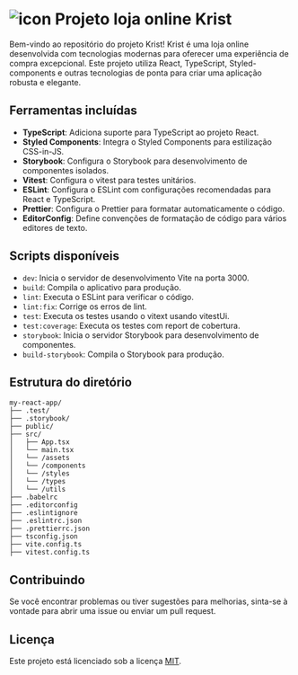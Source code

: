 # ![icon](https://github.com/EvandroCalado/krist/assets/110628201/1c270b59-aa86-499a-816c-90ed2b4c26a7) Projeto loja online Krist


Bem-vindo ao repositório do projeto Krist! Krist é uma loja online desenvolvida com tecnologias modernas para oferecer uma experiência de compra excepcional. Este projeto utiliza React, TypeScript, Styled-components e outras tecnologias de ponta para criar uma aplicação robusta e elegante.


## Ferramentas incluídas

- **TypeScript**: Adiciona suporte para TypeScript ao projeto React.
- **Styled Components**: Integra o Styled Components para estilização CSS-in-JS.
- **Storybook**: Configura o Storybook para desenvolvimento de componentes isolados.
- **Vitest**: Configura o vitest para testes unitários.
- **ESLint**: Configura o ESLint com configurações recomendadas para React e TypeScript.
- **Prettier**: Configura o Prettier para formatar automaticamente o código.
- **EditorConfig**: Define convenções de formatação de código para vários editores de texto.

## Scripts disponíveis

- `dev`: Inicia o servidor de desenvolvimento Vite na porta 3000.
- `build`: Compila o aplicativo para produção.
- `lint`: Executa o ESLint para verificar o código.
- `lint:fix`: Corrige os erros de lint.
- `test`: Executa os testes usando o vitext usando vitestUi.
- `test:coverage`: Executa os testes com report de cobertura.
- `storybook`: Inicia o servidor Storybook para desenvolvimento de componentes.
- `build-storybook`: Compila o Storybook para produção.

## Estrutura do diretório

```
my-react-app/
├── .test/
├── .storybook/
├── public/
├── src/
│   ├── App.tsx
│   └── main.tsx
│   └── /assets
│   └── /components
│   └── /styles
│   └── /types
│   └── /utils
├── .babelrc
├── .editorconfig
├── .eslintignore
├── .eslintrc.json
├── .prettierrc.json
├── tsconfig.json
├── vite.config.ts
├── vitest.config.ts
```

## Contribuindo

Se você encontrar problemas ou tiver sugestões para melhorias, sinta-se à vontade para abrir uma issue ou enviar um pull request.

## Licença

Este projeto está licenciado sob a licença [MIT](LICENSE).
